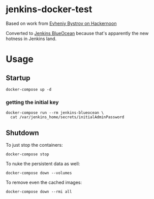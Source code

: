 # jenkins-docker-test

Based on work from [Evheniy Bystrov on Hackernoon](https://hackernoon.com/continuous-delivery-of-react-app-with-jenkins-and-docker-8a1ae1511b86)

Converted to [Jenkins BlueOcean](https://jenkins.io/doc/book/blueocean) because that's apparently the new hotness in Jenkins land.

# Usage
## Startup

    docker-compose up -d

### getting the initial key

    docker-compose run --rm jenkins-blueocean \
      cat /var/jenkins_home/secrets/initialAdminPassword

## Shutdown

To just stop the containers:

    docker-compose stop

To nuke the persistent data as well:

    docker-compose down --volumes

To remove even the cached images:

    docker-compose down --rmi all
